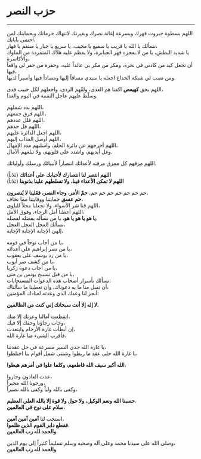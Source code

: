 # حزب النصر
----------------

اللهم بسطوة جبروت قهرك وبسرعة إغاثة نصرك وبغيرتك لانتهاك حرماتك وبحمايتك لمن احتمى بآياتك،  
نسألك يا الله يا قريب يا سميع يا مجيب، يا سريع يا جبار يا منتقم يا قهار،  
يا شديد البطش، يا من لا يعجزه قهر الجبابرة، ولا يعظم عليه هلاك المتمردة من الملوك والأكاسرة،  
أن تجعل كيد من كادني في نحره، ومكر من مكر بي عائداً عليه، وحفرة من حفر لي واقعاً فيها،  
ومن نصب لي شبكة الخداع اجعله يا سيدي مساقاً إليها ومصاداً فيها وأسيراً لديها.

اللهم بحق **كهيعص** اكفنا هم العدى، ولقّهم الردى، واجعلهم لكل حبيب فدى،  
وسلّط عليهم عاجل النقمة في اليوم والغدا.  

اللهم بدد شملهم،  
اللهم فرق جمعهم،  
اللهم قلل عددهم،  
اللهم فل حدهم،  
اللهم اجعل الدائرة عليهم،  
اللهم أوصل العذاب إليهم،  
اللهم أخرجهم عن دائرة الحلم، واسلبهم مدد الإمهال،  
وغل أيديهم، واشدد على قلوبهم، ولا تبلغهم الآمال.  

اللهم مزقهم كل ممزق مزقته لأعدائك انتصاراً لأنبيائك ورسلك وأوليائك.  

**اللهم انتصر لنا انتصارك لأحبابك على أعدائك** (ثلاثاً)  
**اللهم لا تمكن الأعداء فينا، ولا تسلطهم علينا بذنوبنا** (ثلاثاً)  

حم حم حم حم حم حم حم، **حمّ الأمر، وجاء النصر، فعَلينا لا يُنصرون**،  
**حم عسق** حمايتنا ووقايتنا مما نخاف،  
اللهم قنا شر الأسواء، ولا تجعلنا محلاً للبلوى،  
اللهم أعطنا أمل الرجاء، وفوق الأمل،  
**يا هو يا هو يا هو**، يا من نسأله بفضله لفضله،  
نسألك العجل العجل العجل،  
إلهي الإجابة الإجابة الإجابة،  

يا من أجاب نوحاً في قومه،  
يا من نصر إبراهيم على أعدائه،  
يا من رد يوسف على يعقوب،  
يا من كشف ضر أيوب،  
يا من أجاب دعوة زكريا،  
يا من قبل تسبيح يونس بن متى،  
نسألك بأسرار أصحاب هذه الدعوات المستجابات:  
أن تقبل منا ما به دعوناك، وأن تعطينا ما سألناك،  
أنجز لنا وعدك الذي وعدته لعبادك المؤمنين:  

**لا إله إلا أنت سبحانك إني كنت من الظالمين**،  

انقطعت آمالنا وعزتك إلا منك،  
وخاب رجاؤنا وحقك إلا فيك،  
إن أبطأت غارة الأرحام وابتعدت،  
فأقرب الشيء منا غارة الله،  

يا غارة الله جدي السير مسرعة في حل عقدتنا،  
يا غارة الله حلي عقد ما ربطوا وشتتي شمل أقوام بنا اختلطوا،  

**الله أكبر سيف الله قاطعهم، وكلما علوا في أمرهم هبطوا**،  

عدت العادون وجاروا،  
ورجونا الله مجيراً،  
وكفى بالله ولياً وكفى بالله نصيراً،  

**حسبنا الله ونعم الوكيل، ولا حول ولا قوة إلا بالله العلي العظيم**،  
**سلام على نوح في العالمين**،  

استجب لنا **آمين آمين آمين**،  
**فقطع دابر القوم الذين ظلموا**،  
**والحمد لله رب العالمين**،  

وصلى الله على سيدنا محمد وعلى آله وصحبه وسلم تسليماً كثيراً إلى يوم الدين،  
**والحمد لله رب العالمين**.
